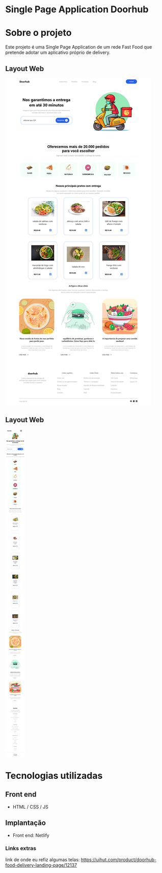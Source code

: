 # Single Page Application Doorhub

# Sobre o projeto 

Este projeto é uma Single Page Application de um rede Fast Food que pretende adotar um aplicativo próprio de delivery.

## Layout Web
![Web 1](https://github.com/miguelAngeloSantana/Single-Page-Doorhub/blob/master/src/Components/Telas/Doorhub-web.png)

## Layout Web
![Mobile 1](https://github.com/miguelAngeloSantana/Single-Page-Doorhub/blob/master/src/Components/Telas/Doorhub-mobile.png)

# Tecnologias utilizadas

## Front end
- HTML / CSS / JS

## Implantação
- Front end: Netlify

### Links extras

link de onde eu refiz algumas telas: https://uihut.com/product/doorhub-food-delivery-landing-page/12137
